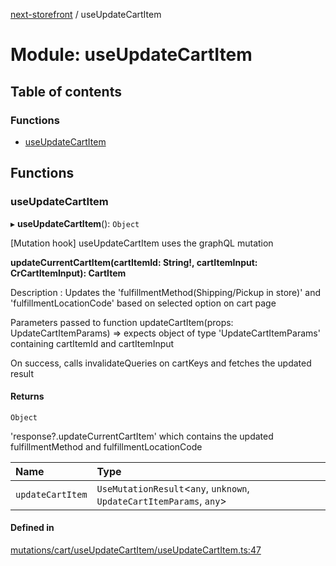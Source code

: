 [next-storefront](../README.md) / useUpdateCartItem

# Module: useUpdateCartItem

## Table of contents

### Functions

- [useUpdateCartItem](useUpdateCartItem.md#useupdatecartitem)

## Functions

### useUpdateCartItem

▸ **useUpdateCartItem**(): `Object`

[Mutation hook] useUpdateCartItem uses the graphQL mutation

<b>updateCurrentCartItem(cartItemId: String!, cartItemInput: CrCartItemInput): CartItem</b>

Description : Updates the 'fulfillmentMethod(Shipping/Pickup in store)' and 'fulfillmentLocationCode' based on selected option on cart page

Parameters passed to function updateCartItem(props: UpdateCartItemParams) => expects object of type 'UpdateCartItemParams' containing cartItemId and cartItemInput

On success, calls invalidateQueries on cartKeys and fetches the updated result

#### Returns

`Object`

'response?.updateCurrentCartItem' which contains the updated fulfillmentMethod and fulfillmentLocationCode

| Name | Type |
| :------ | :------ |
| `updateCartItem` | `UseMutationResult`<`any`, `unknown`, `UpdateCartItemParams`, `any`\> |

#### Defined in

[mutations/cart/useUpdateCartItem/useUpdateCartItem.ts:47](https://github.com/KiboSoftware/nextjs-storefront/blob/474c22ea/hooks/mutations/cart/useUpdateCartItem/useUpdateCartItem.ts#L47)
